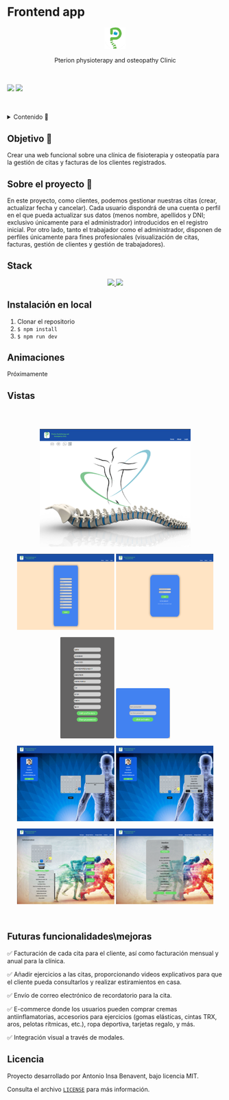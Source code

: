 # Frontend app  

<div>
    <p align="center">
  <img src="./src/images/logo_mini.png" width="10%">
</p>
<p align="center">Pterion physioterapy and osteopathy Clinic</p>
<div>
<br></br>
<div>
<a href = "antonioinsa@tutanota.com"><img src="https://img.shields.io/badge/Gmail-C6362C?style=for-the-badge&logo=gmail&logoColor=white" target="_blank"></a>
<a href="https://www.linkedin.com/in/antonioinsa/" target="_blank"><img src="https://img.shields.io/badge/-LinkedIn-%230077B5?style=for-the-badge&logo=linkedin&logoColor=white" target="_blank"></a> 
</p>
</div>
<br></br>
<details>
  <summary>Contenido 📝</summary>
  <ol>
    <li><a href="#objetivo-🎯">Objetivo</a></li>
    <li><a href="#sobre-el-proyecto-🔎">Sobre el proyecto</a></li>
    <li><a href="#stack">Stack</a></li>
    <li><a href="#instalación-en-local">Instalación</a></li>
    <li><a href="#animaciones">Animaciones</a></li>
    <li><a href="#vistas">Vistas</a></li>
    <li><a href="#futuras-funcionalidadesmejoras">Futuras funcionalidades\mejoras</a></li>
    <li><a href="#licencia">Licencia</a></li>
  </ol>
</details>

## Objetivo 🎯
Crear una web funcional sobre una clínica de fisioterapia y osteopatía para la gestión de citas y facturas de los clientes registrados.

## Sobre el proyecto 🔎
En este proyecto, como clientes, podemos gestionar nuestras citas (crear, actualizar fecha y cancelar). Cada usuario dispondrá de una cuenta o perfil en el que pueda actualizar sus datos (menos nombre, apellidos y DNI; exclusivo únicamente para el administrador) introducidos en el registro inicial. Por otro lado, tanto el trabajador como el administrador, disponen de perfiles únicamente para fines profesionales (visualización de citas, facturas, gestión de clientes y gestión de trabajadores).


## Stack
<div align="center">
<a href="https://www.reactjs.com/">
    <img src= "https://img.shields.io/badge/React-20232A?style=for-the-badge&logo=react&logoColor=61DAFB"/>
</a>
<a href="https://developer.mozilla.org/es/docs/Web/JavaScript">
    <img src= "https://img.shields.io/badge/javascipt-EFD81D?style=for-the-badge&logo=javascript&logoColor=black"/>
</a>
 </div>

## Instalación en local
1. Clonar el repositorio
2. ` $ npm install `
3. ``` $ npm run dev ```

## Animaciones
<div>
  Próximamente
</div>


## Vistas
<br></br>

<div>
<p align="center">
<img src="./src/images/home.png" width=70%> 
</div> 

<div>
<p align="center">

</div>

<div>
<p align="center">
<img src="./src/images/Register.png" width=45%>
<img src="./src/images/Login.png" width=45%>
</div>

<div>
<p align="center">
<img src="./src/images/Account.png" width=25%>
<img src="./src/images/Change_password.png" width=25%>
</div>


<div>
<p align="center">
<img src="./src/images/Worker_profile.png" width=45%>
<img src="./src/images/Worker_profile_data.png" width=45%>
</div>


<div>
<p align="center">
<img src="./src/images/Administration.png" width=45%>
<img src="./src/images/Invoices_administration.png" width=45%>
</div>
<br>


## Futuras funcionalidades\mejoras
✅ Facturación de cada cita para el cliente, así como facturación mensual y anual para la clínica.

✅ Añadir ejercicios a las citas, proporcionando videos explicativos para que el cliente pueda consultarlos y realizar estiramientos en casa.

✅ Envío de correo electrónico de recordatorio para la cita.

✅ E-commerce donde los usuarios pueden comprar cremas antiinflamatorias, accesorios para ejercicios (gomas elásticas, cintas TRX, aros, pelotas rítmicas, etc.), ropa deportiva, tarjetas regalo, y más.

✅ Integración visual a través de modales.


## Licencia
Proyecto desarrollado por Antonio Insa Benavent, bajo licencia MIT.

Consulta el archivo <a href="./LICENSE">`LICENSE`</a> para más información.